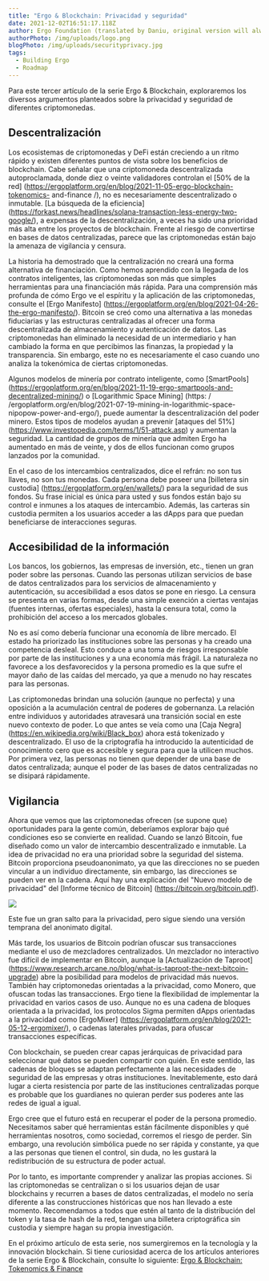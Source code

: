 ```yaml
---
title: "Ergo & Blockchain: Privacidad y seguridad"
date: 2021-12-02T16:51:17.118Z
author: Ergo Foundation (translated by Daniu, original version will always prevail)
authorPhoto: /img/uploads/logo.png
blogPhoto: /img/uploads/securityprivacy.jpg
tags:
  - Building Ergo
  - Roadmap
---
```

<!--StartFragment-->
Para este tercer artículo de la serie Ergo & Blockchain, exploraremos los diversos argumentos planteados sobre la privacidad y seguridad de diferentes criptomonedas.

## Descentralización

Los ecosistemas de criptomonedas y DeFi están creciendo a un ritmo rápido y existen diferentes puntos de vista sobre los beneficios de blockchain. Cabe señalar que una criptomoneda descentralizada autoproclamada, donde diez o veinte validadores controlan el [50% de la red] (https://ergoplatform.org/en/blog/2021-11-05-ergo-blockchain-tokenomics- and-finance /), no es necesariamente descentralizado o inmutable. [La búsqueda de la eficiencia] (https://forkast.news/headlines/solana-transaction-less-energy-two-google/), a expensas de la descentralización, a veces ha sido una prioridad más alta entre los proyectos de blockchain. Frente al riesgo de convertirse en bases de datos centralizadas, parece que las criptomonedas están bajo la amenaza de vigilancia y censura.

La historia ha demostrado que la centralización no creará una forma alternativa de financiación. Como hemos aprendido con la llegada de los contratos inteligentes, las criptomonedas son más que simples herramientas para una financiación más rápida. Para una comprensión más profunda de cómo Ergo ve el espíritu y la aplicación de las criptomonedas, consulte el [Ergo Manifesto] (https://ergoplatform.org/en/blog/2021-04-26-the-ergo-manifesto/).
Bitcoin se creó como una alternativa a las monedas fiduciarias y las estructuras centralizadas al ofrecer una forma descentralizada de almacenamiento y autenticación de datos. Las criptomonedas han eliminado la necesidad de un intermediario y han cambiado la forma en que percibimos las finanzas, la propiedad y la transparencia. Sin embargo, este no es necesariamente el caso cuando uno analiza la tokenómica de ciertas criptomonedas.

Algunos modelos de minería por contrato inteligente, como [SmartPools] (https://ergoplatform.org/en/blog/2021-11-19-ergo-smartpools-and-decentralized-mining/) o [Logarithmic Space Mining] (https: / /ergoplatform.org/en/blog/2021-07-19-mining-in-logarithmic-space-nipopow-power-and-ergo/), puede aumentar la descentralización del poder minero. Estos tipos de modelos ayudan a prevenir [ataques del 51%] (https://www.investopedia.com/terms/1/51-attack.asp) y aumentan la seguridad. La cantidad de grupos de minería que admiten Ergo ha aumentado en más de veinte, y dos de ellos funcionan como grupos lanzados por la comunidad.

En el caso de los intercambios centralizados, dice el refrán: no son tus llaves, no son tus monedas. Cada persona debe poseer una [billetera sin custodia] (https://ergoplatform.org/en/wallets/) para la seguridad de sus fondos. Su frase inicial es única para usted y sus fondos están bajo su control e inmunes a los ataques de intercambio. Además, las carteras sin custodia permiten a los usuarios acceder a las dApps para que puedan beneficiarse de interacciones seguras.
## Accesibilidad de la información

Los bancos, los gobiernos, las empresas de inversión, etc., tienen un gran poder sobre las personas. Cuando las personas utilizan servicios de base de datos centralizados para los servicios de almacenamiento y autenticación, su accesibilidad a esos datos se pone en riesgo. La censura se presenta en varias formas, desde una simple exención a ciertas ventajas (fuentes internas, ofertas especiales), hasta la censura total, como la prohibición del acceso a los mercados globales.

No es así como debería funcionar una economía de libre mercado. El estado ha priorizado las instituciones sobre las personas y ha creado una competencia desleal. Esto conduce a una toma de riesgos irresponsable por parte de las instituciones y a una economía más frágil. La naturaleza no favorece a los desfavorecidos y la persona promedio es la que sufre el mayor daño de las caídas del mercado, ya que a menudo no hay rescates para las personas.

Las criptomonedas brindan una solución (aunque no perfecta) y una oposición a la acumulación central de poderes de gobernanza. La relación entre individuos y autoridades atravesará una transición social en este nuevo contexto de poder. Lo que antes se veía como una [Caja Negra] (https://en.wikipedia.org/wiki/Black_box) ahora está tokenizado y descentralizado. El uso de la criptografía ha introducido la autenticidad de conocimiento cero que es accesible y segura para que la utilicen muchos. Por primera vez, las personas no tienen que depender de una base de datos centralizada; aunque el poder de las bases de datos centralizadas no se disipará rápidamente.

## Vigilancia

Ahora que vemos que las criptomonedas ofrecen (se supone que) oportunidades para la gente común, deberíamos explorar bajo qué condiciones eso se convierte en realidad. Cuando se lanzó Bitcoin, fue diseñado como un valor de intercambio descentralizado e inmutable. La idea de privacidad no era una prioridad sobre la seguridad del sistema. Bitcoin proporciona pseudoanonimato, ya que las direcciones no se pueden vincular a un individuo directamente, sin embargo, las direcciones se pueden ver en la cadena. Aquí hay una explicación del "Nuevo modelo de privacidad" del [Informe técnico de Bitcoin] (https://bitcoin.org/bitcoin.pdf).

![](https://lh5.googleusercontent.com/xD3ABK9U0KWp3yQArDiJ6HMnjWD7U5Qq1gV8nd2L9ljugm5-a22Mq1j0K960Gkzib_faURcjs0v8aFToTaM_QvJKNbM78OHdFlibzR4CkjlGt-Hh2oDP6wpw8fglqIDvDbm1u073)

Este fue un gran salto para la privacidad, pero sigue siendo una versión temprana del anonimato digital.

Más tarde, los usuarios de Bitcoin podrían ofuscar sus transacciones mediante el uso de mezcladores centralizados. Un mezclador no interactivo fue difícil de implementar en Bitcoin, aunque la [Actualización de Taproot] (https://www.research.arcane.no/blog/what-is-taproot-the-next-bitcoin-upgrade) abre la posibilidad para modelos de privacidad más nuevos. También hay criptomonedas orientadas a la privacidad, como Monero, que ofuscan todas las transacciones. Ergo tiene la flexibilidad de implementar la privacidad en varios casos de uso. Aunque no es una cadena de bloques orientada a la privacidad, los protocolos Sigma permiten dApps orientadas a la privacidad como [ErgoMixer] (https://ergoplatform.org/en/blog/2021-05-12-ergomixer/), o cadenas laterales privadas, para ofuscar transacciones específicas.

Con blockchain, se pueden crear capas jerárquicas de privacidad para seleccionar qué datos se pueden compartir con quién. En este sentido, las cadenas de bloques se adaptan perfectamente a las necesidades de seguridad de las empresas y otras instituciones. Inevitablemente, esto dará lugar a cierta resistencia por parte de las instituciones centralizadas porque es probable que los guardianes no quieran perder sus poderes ante las redes de igual a igual.

Ergo cree que el futuro está en recuperar el poder de la persona promedio. Necesitamos saber qué herramientas están fácilmente disponibles y qué herramientas nosotros, como sociedad, corremos el riesgo de perder. Sin embargo, una revolución simbólica puede no ser rápida y constante, ya que a las personas que tienen el control, sin duda, no les gustará la redistribución de su estructura de poder actual.

Por lo tanto, es importante comprender y analizar las propias acciones. Si las criptomonedas se centralizan o si los usuarios dejan de usar blockchains y recurren a bases de datos centralizadas, el modelo no sería diferente a las construcciones históricas que nos han llevado a este momento. Recomendamos a todos que estén al tanto de la distribución del token y la tasa de hash de la red, tengan una billetera criptográfica sin custodia y siempre hagan su propia investigación.

En el próximo artículo de esta serie, nos sumergiremos en la tecnología y la innovación blockchain. Si tiene curiosidad acerca de los artículos anteriores de la serie Ergo & Blockchain, consulte lo siguiente:
[Ergo & Blockchain: Tokenomics & Finance](https://ergoplatform.org/es/blog/2021-11-05-ergo-blockchain-tokenomics-and-finance/)

<!--EndFragment-->